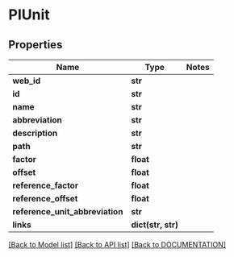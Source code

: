 # PIUnit

## Properties
Name | Type | Notes
------------ | ------------- | -------------
**web_id** | **str**
**id** | **str**
**name** | **str**
**abbreviation** | **str**
**description** | **str**
**path** | **str**
**factor** | **float**
**offset** | **float**
**reference_factor** | **float**
**reference_offset** | **float**
**reference_unit_abbreviation** | **str**
**links** | **dict(str, str)**

[[Back to Model list]](../../DOCUMENTATION.md#documentation-for-models) [[Back to API list]](../../DOCUMENTATION.md#documentation-for-api-endpoints) [[Back to DOCUMENTATION]](../../DOCUMENTATION.md)
